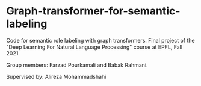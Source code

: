 # Graph-transformer-for-semantic-labeling

Code for semantic role labeling with graph transformers. Final project of the "Deep Learning For Natural Language Processing" course at EPFL, Fall 2021.

Group members: Farzad Pourkamali and Babak Rahmani.

Supervised by: Alireza Mohammadshahi
